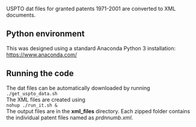 USPTO dat files for granted patents 1971-2001 are converted to XML documents.

## Python environment
This was designed using a standard Anaconda Python 3 installation:
https://www.anaconda.com/

## Running the code
The dat files can be automatically downloaded by running  
`./get_uspto_data.sh`  
The XML files are created using  
`nohup ./run_it.sh &`  
The output files are in the __xml\_files__ directory.
Each zipped folder contains the individual patent files named as _prdnnumb.xml_.
